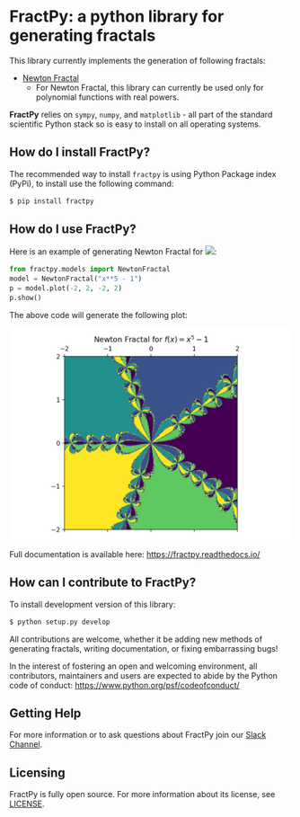 # FractPy: a python library for generating fractals

This library currently implements the generation of following fractals:

- [Newton Fractal](https://en.wikipedia.org/wiki/Newton_fractal)
  - For Newton Fractal, this library can currently be used only for polynomial functions with real powers.

**FractPy** relies on `sympy`, `numpy`, and `matplotlib` - all part of the standard scientific Python stack so is easy to install on all operating systems.

## How do I install FractPy?

The recommended way to install `fractpy` is using Python Package index (PyPi), to install use the following command:

```bash
$ pip install fractpy
```

## How do I use FractPy?

Here is an example of generating Newton Fractal for <img src="https://render.githubusercontent.com/render/math?math=f(x) = x^5 - 1">:

```python
from fractpy.models import NewtonFractal
model = NewtonFractal("x**5 - 1")
p = model.plot(-2, 2, -2, 2)
p.show()
```

The above code will generate the following plot:

![](https://github.com/asinghgaba/fractpy/blob/master/docs/_static/readme_plot.png)

Full documentation is available here: https://fractpy.readthedocs.io/

## How can I contribute to FractPy?

To install development version of this library:

```bash
$ python setup.py develop
```

All contributions are welcome, whether it be adding new methods of generating fractals, writing documentation, or fixing embarrassing bugs!

In the interest of fostering an open and welcoming environment, all
contributors, maintainers and users are expected to abide by the Python code of
conduct: https://www.python.org/psf/codeofconduct/

## Getting Help

For more information or to ask questions about FractPy join our [Slack Channel](https://fractpy.slack.com.).

## Licensing

FractPy is fully open source. For more information about its license, see [LICENSE](https://github.com/asinghgaba/fractpy/blob/master/LICENSE).



